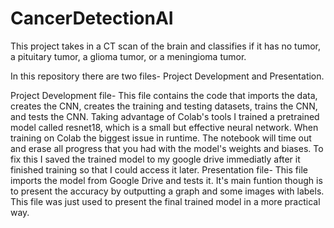 # CancerDetectionAI
This project takes in a CT scan of the brain and classifies if it has no tumor, a pituitary tumor, a glioma tumor, or a meningioma tumor.

In this repository there are two files- Project Development and Presentation.

Project Development file-
  This file contains the code that imports the data, creates the CNN, creates the training and testing datasets, trains the CNN, and tests the CNN.
  Taking advantage of Colab's tools I trained a pretrained model called resnet18, which is a small but effective neural network.
  When training on Colab the biggest issue in runtime. The notebook will time out and erase all progress that you had with the model's weights and biases.
  To fix this I saved the trained model to my google drive immediatly after it finished training so that I could access it later.
Presentation file-
  This file imports the model from Google Drive and tests it. It's main funtion though is to present the accuracy by outputting a graph and some images with labels.
  This file was just used to present the final trained model in a more practical way.

